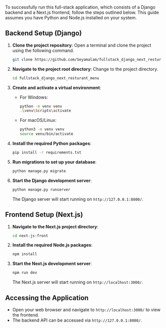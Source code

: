 To successfully run this full-stack application, which consists of a Django backend and a Next.js frontend, follow the steps outlined below. This guide assumes you have Python and Node.js installed on your system.

## Backend Setup (Django)

1. **Clone the project repository**:
   Open a terminal and clone the project using the following command.
   ```sh
   git clone https://github.com/Seyamalam/fullstack_django_next_resturant_menu.git
   ```

2. **Navigate to the project root directory**:
   Change to the project directory.
   ```sh
   cd fullstack_django_next_resturant_menu
   ```

3. **Create and activate a virtual environment**:
   - For Windows:
     ```sh
     python -m venv venv
     .\venv\Scripts\activate
     ```
   - For macOS/Linux:
     ```sh
     python3 -m venv venv
     source venv/bin/activate
     ```

4. **Install the required Python packages**:
   ```sh
   pip install -r requirements.txt
   ```

5. **Run migrations to set up your database**:
   ```sh
   python manage.py migrate
   ```

6. **Start the Django development server**:
   ```sh
   python manage.py runserver
   ```
   The Django server will start running on `http://127.0.0.1:8000/`.

## Frontend Setup (Next.js)

1. **Navigate to the Next.js project directory**:
   ```sh
   cd next-js-front
   ```

2. **Install the required Node.js packages**:
   ```sh
   npm install
   ```

3. **Start the Next.js development server**:
   ```sh
   npm run dev
   ```
   The Next.js server will start running on `http://localhost:3000/`.

## Accessing the Application

- Open your web browser and navigate to `http://localhost:3000/` to view the frontend.
- The backend API can be accessed via `http://127.0.0.1:8000/`.



